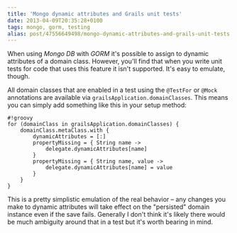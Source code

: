 ```yaml
---
title: 'Mongo dynamic attributes and Grails unit tests'
date: 2013-04-09T20:35:28+0100
tags: mongo, gorm, testing
alias: post/47556649498/mongo-dynamic-attributes-and-grails-unit-tests
---
```


When using *Mongo DB* with *GORM* it's possible to assign to dynamic attributes of a domain class. However, you'll find that when you write unit tests for code that uses this feature it isn't supported. It's easy to emulate, though.

<!-- more -->

All domain classes that are enabled in a test using the `@TestFor` or `@Mock` annotations are available via `grailsApplication.domainClasses`. This means you can simply add something like this in your setup method:

	#!groovy
	for (domainClass in grailsApplication.domainClasses) {
	    domainClass.metaClass.with {
	        dynamicAttributes = [:]
	        propertyMissing = { String name ->
	            delegate.dynamicAttributes[name]
	        }
	        propertyMissing = { String name, value ->
	            delegate.dynamicAttributes[name] = value
	        }
	    }
	}

This is a pretty simplistic emulation of the real behavior – any changes you make to dynamic attributes will take effect on the "persisted" domain instance even if the save fails. Generally I don't think it's likely there would be much ambiguity around that in a test but it's worth bearing in mind.
